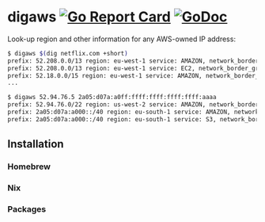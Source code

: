 # digaws [![Go Report Card](https://goreportcard.com/badge/github.com/sampointer/digaws)](https://goreportcard.com/report/github.com/sampointer/digaws) [![GoDoc](https://godoc.org/github.com/sampointer/digaws?status.svg)](https://godoc.org/github.com/sampointer/digaws)

Look-up region and other information for any AWS-owned IP address:

```bash
$ digaws $(dig netflix.com +short)
prefix: 52.208.0.0/13 region: eu-west-1 service: AMAZON, network_border_group: eu-west-1
prefix: 52.208.0.0/13 region: eu-west-1 service: EC2, network_border_group: eu-west-1
prefix: 52.18.0.0/15 region: eu-west-1 service: AMAZON, network_border_group: eu-west-1
...
```

```bash
$ digaws 52.94.76.5 2a05:d07a:a0ff:ffff:ffff:ffff:ffff:aaaa
prefix: 52.94.76.0/22 region: us-west-2 service: AMAZON, network_border_group: us-west-2
prefix: 2a05:d07a:a000::/40 region: eu-south-1 service: AMAZON, network_border_group: eu-south-1
prefix: 2a05:d07a:a000::/40 region: eu-south-1 service: S3, network_border_group: eu-south-1
```

## Installation

### Homebrew

### Nix

### Packages

[1]: https://ip-ranges.amazonaws.com/ip-ranges.json
[2]: https://docs.aws.amazon.com/general/latest/gr/aws-ip-ranges.html
